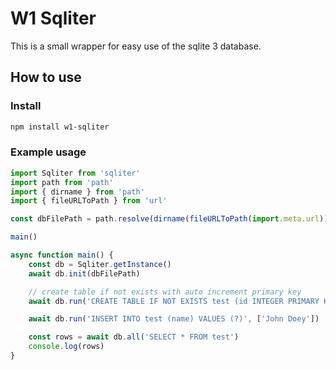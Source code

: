 # W1 Sqliter

This is a small wrapper for easy use of the sqlite 3 database.

## How to use

### Install

```bash
npm install w1-sqliter
```

### Example usage

```javascript
import Sqliter from 'sqliter'
import path from 'path'
import { dirname } from 'path'
import { fileURLToPath } from 'url'

const dbFilePath = path.resolve(dirname(fileURLToPath(import.meta.url)), 'test.db')

main()

async function main() {
    const db = Sqliter.getInstance()
    await db.init(dbFilePath)

    // create table if not exists with auto increment primary key
    await db.run('CREATE TABLE IF NOT EXISTS test (id INTEGER PRIMARY KEY, name TEXT)')

    await db.run('INSERT INTO test (name) VALUES (?)', ['John Doey'])

    const rows = await db.all('SELECT * FROM test')
    console.log(rows)
}
```
